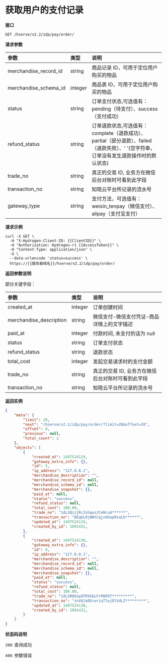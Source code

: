 # 获取用户的支付记录

**接口**

`GET /hserve/v2.2/idp/pay/order/`

**请求参数**

| 参数                           | 类型    | 说明 |
| :------------------------------| :----- | :-- |
| merchandise_record_id   | string | 商品记录 ID，可用于定位用户购买的物品 |
| merchandise_schema_id   | integer | 商品表 ID，可用于定位用户购买的物品 |
| status                  | string | 订单支付状态,可选值有：pending（待支付）、success（支付成功） |
| refund_status                  | string | 订单退款状态,可选值有：complete（退款成功）、partial（部分退款）、failed（退款失败）、' '(空字符串，订单没有发生退款操作时的默认状态) |
| trade_no                | string | 真正的交易 ID, 业务方在微信后台对账时可看到此字段 |
| transaction_no          | string | 知晓云平台所记录的流水号 |
| gateway_type          | string | 支付方法，可选值有：weixin_tenpay（微信支付）、alipay（支付宝支付） |

**请求示例**
```shell
curl -X GET \
  -H "X-Hydrogen-Client-ID: {{ClientID}}" \
  -H "Authorization: Hydrogen-r1 {{AccessToken}}" \
  -H "Content-Type: application/json" \
  -G \
  --data-urlencode 'status=success' \
  https://{{服务器域名}}/hserve/v2.2/idp/pay/order/
```
**返回参数说明**

部分关键字段：

| 参数                    | 类型    | 说明 |
| :---------------------- | :----- | :-- |
| created_at              | integer | 订单创建时间 |
| merchandise_description | string | 微信支付-微信支付凭证-商品详情上的文字描述 |
| paid_at                 | integer | 付款时间, 未支付的话为 null |
| status                  | string | 订单支付状态 |
|  refund_status          | string | 退款状态 |
| total_cost              | integer | 发起交易请求时的支付金额 |
| trade_no                | string | 真正的交易 ID, 业务方在微信后台对账时可看到此字段 |
| transaction_no          | string | 知晓云平台所记录的流水号 |

**返回实例**
```json
{
    "meta": {
        "limit": 20,
        "next": "/hserve/v2.2/idp/pay/order/?limit=20&offset=20",
        "offset": 0,
        "previous": null,
        "total_count": 2
    },
    "objects": [
        {
            "created_at": 1497524129,
            "gateway_extra_info": {},
            "id": 5,
            "ip_address": "127.0.0.1",
            "merchandise_description": "",
            "merchandise_record_id": null,
            "merchandise_schema_id": null,
            "merchandise_snapshot": {},
            "paid_at": null,
            "status": "success",
            "refund_status": null,
            "total_cost": 100.00,
            "trade_no": "1dLSQzzjRcJshqosJCeNruA******",
            "transaction_no": "DEqbLRjWWtCqjxOUapRxaLb******",
            "updated_at": 1497524129,
            "created_by_id": 1091431,
        },
        {
            "created_at": 1497524130,
            "gateway_extra_info": {},
            "id": 6,
            "ip_address": "127.0.0.1",
            "merchandise_description": "",
            "merchandise_record_id": null,
            "merchandise_schema_id": null,
            "merchandise_snapshot": {},
            "paid_at": null,
            "status": "success",
            "refund_status": null,
            "total_cost": 100.00,
            "trade_no": "1dLSR0EopQfRVkbLFrRNFKT*********",
            "transaction_no": "znVAJaEKrwriaTlwjDlVdLZ*********",
            "updated_at": 1497524130,
            "created_by_id": 1091431,
        }
    ]
}
```

**状态码说明**

`200`: 查询成功

`400`: 参数错误

